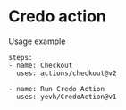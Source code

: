 # Credo action

Usage example

```
steps:
- name: Checkout
  uses: actions/checkout@v2

- name: Run Credo Action
  uses: yevh/CredoAction@v1
```
